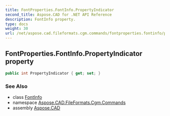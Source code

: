 ```yaml
---
title: FontProperties.FontInfo.PropertyIndicator
second_title: Aspose.CAD for .NET API Reference
description: FontInfo property. 
type: docs
weight: 30
url: /net/aspose.cad.fileformats.cgm.commands/fontproperties.fontinfo/propertyindicator/
---
```

## FontProperties.FontInfo.PropertyIndicator property

```csharp
public int PropertyIndicator { get; set; }
```

### See Also

* class [FontInfo](../)
* namespace [Aspose.CAD.FileFormats.Cgm.Commands](../../fontproperties.fontinfo/)
* assembly [Aspose.CAD](../../../)


